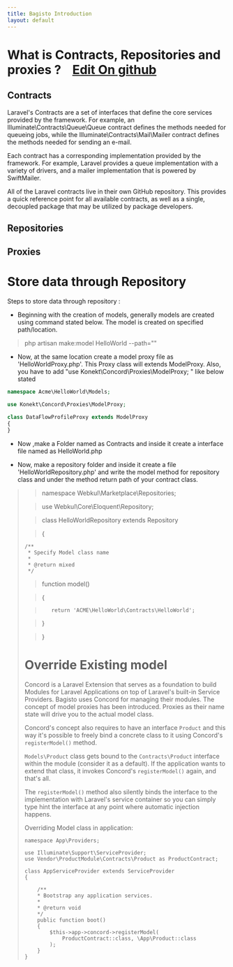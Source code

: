 ```yaml
---
title: Bagisto Introduction
layout: default
---
```

# What is Contracts, Repositories and proxies ?<a id="#detail"></a><span class="edit-github"><img src="/assets/images/icons/Icon-Pencil-Large.svg" width="19px" height="13px"/> <a class="nav-link" href="https://github.com/bagisto/bagisto-docs">Edit On github</a></span>

## Contracts

Laravel's Contracts are a set of interfaces that define the core services provided by the framework. For example, an Illuminate\Contracts\Queue\Queue contract defines the methods needed for queueing jobs, while the Illuminate\Contracts\Mail\Mailer contract defines the methods needed for sending an e-mail.

Each contract has a corresponding implementation provided by the framework. For example, Laravel provides a queue implementation with a variety of drivers, and a mailer implementation that is powered by SwiftMailer.

All of the Laravel contracts live in their own GitHub repository. This provides a quick reference point for all available contracts, as well as a single, decoupled package that may be utilized by package developers.

## Repositories


## Proxies


# Store data through Repository <a id="store-data-through-repository"></a>

 Steps to store data through repository :

* Beginning with the creation of models, generally models are created using command stated below. The model is created on specified path/location.

> php artisan make:model HelloWorld --path=""

* Now, at the same location create a model proxy file as 'HelloWorldProxy.php'. This Proxy class will extends  ModelProxy. Also, you have to add "use Konekt\Concord\Proxies\ModelProxy; " like below stated

``` php
namespace Acme\HelloWorld\Models;

use Konekt\Concord\Proxies\ModelProxy;

class DataFlowProfileProxy extends ModelProxy
{
}
```

* Now ,make a Folder named as Contracts and inside it create a interface file named as HelloWorld.php

* Now, make a repository folder and inside it create a file 'HelloWorldRepository.php' and
write the model method for repository class and under the method return path of your contract class.

><?php

>namespace Webkul\Marketplace\Repositories;

>use Webkul\Core\Eloquent\Repository;


>class HelloWorldRepository extends Repository

>{

    /**
     * Specify Model class name
     *
     * @return mixed
     */
>    function model()

>    {

>        return 'ACME\HelloWorld\Contracts\HelloWorld';

>    }

>}


# Override Existing model <a id="override-existing-model"></a>


Concord is a Laravel Extension that serves as a foundation to build Modules for Laravel Applications on top of Laravel's built-in Service Providers. Bagisto uses Concord for managing their modules. The concept of model proxies has been introduced. Proxies as their name state will drive you to the actual model class.

Concord's concept also requires to have an interface `Product` and this way it's possible to freely bind a concrete class to it using Concord's `registerModel()` method.

`Models\Product` class gets bound to the `Contracts\Product` interface within the module (consider it as a default). If the application wants to extend that class, it invokes Concord's `registerModel()` again, and that's all.

The `registerModel()` method also silently binds the interface to the implementation with Laravel's service container so you can simply type hint the interface at any point where automatic injection happens.

Overriding Model class in application:


    namespace App\Providers;

    use Illuminate\Support\ServiceProvider;
    use Vendor\ProductModule\Contracts\Product as ProductContract;

    class AppServiceProvider extends ServiceProvider
    {

        /**
        * Bootstrap any application services.
        *
        * @return void
        */
        public function boot()
        {
            $this->app->concord->registerModel(
                ProductContract::class, \App\Product::class
            );
        }
    }
